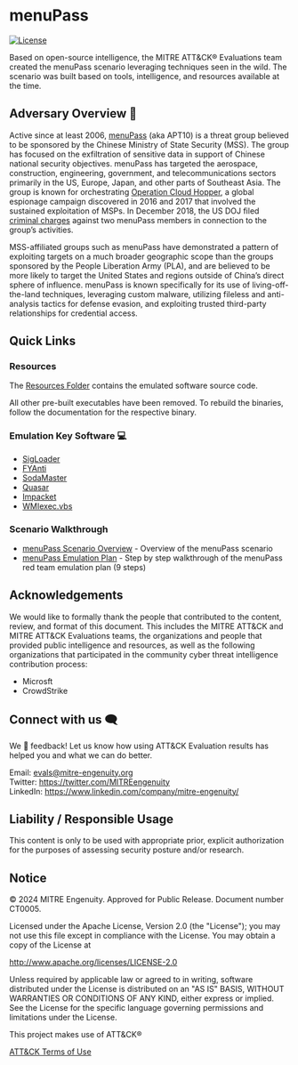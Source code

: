 
# menuPass

[![License](https://img.shields.io/badge/License-Apache_2.0-blue.svg)](https://opensource.org/licenses/Apache-2.0)

Based on open-source intelligence, the MITRE ATT&CK&reg; Evaluations team created the menuPass scenario leveraging techniques seen in the wild. The scenario was built based on tools, intelligence, and resources available at the time.

## Adversary Overview 🐼
Active since at least 2006, [menuPass](https://attack.mitre.org/groups/G0045/) (aka APT10) is a threat group believed to be sponsored by the Chinese Ministry of State Security (MSS). 
The group has focused on the exfiltration of sensitive data in support of Chinese national security objectives. 
menuPass has targeted the aerospace, construction, engineering, government, and telecommunications sectors primarily in the US, Europe, Japan, and other parts of Southeast Asia. 
The group is known for orchestrating [Operation Cloud Hopper](https://www.pwc.co.uk/cyber-security/pdf/pwc-uk-operation-cloud-hopper-report-april-2017.pdf), a global espionage campaign discovered in 2016 and 2017 that involved the sustained exploitation of MSPs.
In December 2018, the US DOJ filed [criminal charges](https://www.justice.gov/opa/pr/two-chinese-hackers-associated-ministry-state-security-charged-global-computer-intrusion) against two menuPass members in connection to the group’s activities.

MSS-affiliated groups such as menuPass have demonstrated a pattern of exploiting targets on a much broader geographic scope than the groups sponsored by the People Liberation Army (PLA), and are believed to be more likely to target the United States and regions outside of China’s direct sphere of influence. menuPass is known specifically for its use of living-off-the-land techniques, leveraging custom malware, utilizing fileless and anti-analysis tactics for defense evasion, and exploiting trusted third-party relationships for credential access.

## Quick Links

### Resources

The [Resources Folder](./Resources/) contains the emulated software source code.

All other pre-built executables have been removed. To rebuild the binaries,
follow the documentation for the respective binary.

### Emulation Key Software 💻

- [SigLoader](./Resources/SigLoader/)
- [FYAnti](./Resources/fyanti/)
- [SodaMaster](./Resources/SodaMaster/)
- [Quasar](./Resources/Quasar/)
- [Impacket](./Resources/impacket/)
- [WMIexec.vbs](https://github.com/Twi1ight/AD-Pentest-Script/blob/master/wmiexec.vbs)

### Scenario Walkthrough

- [menuPass Scenario Overview](./CTI_Emulation_Resources/menuPass_Scenario_Overview.md) - Overview of the menuPass scenario
- [menuPass Emulation Plan](./Emulation_Plan/MSR2_menuPass_Scenario.md) - Step by step walkthrough of the menuPass red team emulation plan (9 steps)

## Acknowledgements

We would like to formally thank the people that contributed to the content, review, and format of this document. 
This includes the MITRE ATT&CK and MITRE ATT&CK Evaluations teams, the organizations and people that provided public intelligence and resources, as well as the following organizations that participated in the community cyber threat intelligence contribution process:

- Microsft
- CrowdStrike

## Connect with us 🗨️

We 💖 feedback! Let us know how using ATT&CK Evaluation results has helped you and what we can do better. 

Email: <evals@mitre-engenuity.org><br>
Twitter: https://twitter.com/MITREengenuity<br>
LinkedIn: https://www.linkedin.com/company/mitre-engenuity/<br>

## Liability / Responsible Usage

This content is only to be used with appropriate prior, explicit authorization for the purposes of assessing security posture and/or research.

## Notice

© 2024 MITRE Engenuity. Approved for Public Release. Document number CT0005.

Licensed under the Apache License, Version 2.0 (the "License"); you may not use this file except in compliance with the License. You may obtain a copy of the License at

http://www.apache.org/licenses/LICENSE-2.0

Unless required by applicable law or agreed to in writing, software distributed under the License is distributed on an "AS IS" BASIS, WITHOUT WARRANTIES OR CONDITIONS OF ANY KIND, either express or implied. See the License for the specific language governing permissions and limitations under the License.

This project makes use of ATT&CK®

[ATT&CK Terms of Use](https://attack.mitre.org/resources/terms-of-use/)